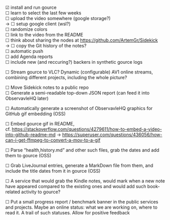 
☑ install and run gource  
☐ learn to select the last few weeks  
☐ upload the video somewhere (google storage?)  
→ ☐ setup google client (wsl?)  
☐ randomize colors  
☐ link to the video from the README  
☐ think about sharing the nodes at https://github.com/ArtemGr/Sidekick  
→ ☐ copy the Git history of the notes?  
☐ automatic push  
☐ add Agenda reports  
☐ include new (and reccuring?) backers in synthetic gource logs  

☐ Stream gource to VLC? Dynamic (configurable) AV1 online streams, combining different projects, including the whole picture?  

☐ Move Sidekick notes to a public repo  
☐ Generate a semi-readable top-down JSON report (can feed it into ObservavleHQ later)

☐ Automatically generate a screenshot of ObservavleHQ graphics for GitHub gif embedding (OSS)

☐ Embed gource gif in README,  
cf. https://stackoverflow.com/questions/4279611/how-to-embed-a-video-into-github-readme-md → https://superuser.com/questions/436056/how-can-i-get-ffmpeg-to-convert-a-mov-to-a-gif

☐ Parse “health,history.md” and other such files, grab the dates and add them to gource (OSS)

☐ Grab LiveJournal entries, generate a MarkDown file from them, and include the title dates from it in gource (OSS)

☐ A service that would grab the Kindle notes, would mark when a new note have appeared compared to the existing ones and would add such book-related activity to gource?

☐ Put a small progress report / benchmark banner in the public services and projects. Maybe an online status: what we are working on, where to read it. A trail of such statuses. Allow for positive feedback
